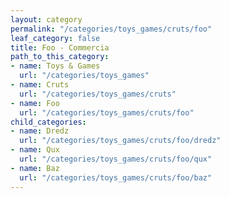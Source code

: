 ```yaml
---
layout: category
permalink: "/categories/toys_games/cruts/foo"
leaf_category: false
title: Foo - Commercia
path_to_this_category:
- name: Toys & Games
  url: "/categories/toys_games"
- name: Cruts
  url: "/categories/toys_games/cruts"
- name: Foo
  url: "/categories/toys_games/cruts/foo"
child_categories:
- name: Dredz
  url: "/categories/toys_games/cruts/foo/dredz"
- name: Qux
  url: "/categories/toys_games/cruts/foo/qux"
- name: Baz
  url: "/categories/toys_games/cruts/foo/baz"
---
```

